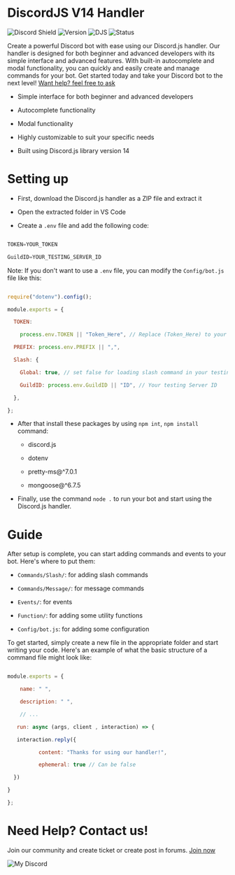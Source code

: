#      DiscordJS V14 Handler

![Discord Shield](https://discordapp.com/api/guilds/1076890610855837746/widget.png?style=shield)
![Version](https://img.shields.io/static/v1?label=Version&message=1.1.0&color=blue)
![DJS](https://img.shields.io/badge/Discord.js-14.7.1-green)
![Status](https://img.shields.io/badge/Status-Ready%20to%20work!-green)

Create a powerful Discord bot with ease using our Discord.js handler. Our handler is designed for both beginner and advanced developers with its simple interface and advanced features. With built-in autocomplete and modal functionality, you can quickly and easily create and manage commands for your bot. Get started today and take your Discord bot to the next level! [Want help? feel free to ask](https://discord.gg/Fy5mqEBjkS)

- Simple interface for both beginner and advanced developers

- Autocomplete functionality

- Modal functionality

- Highly customizable to suit your specific needs

- Built using Discord.js library version 14

# Setting up

- First, download the Discord.js handler as a ZIP file and extract it

- Open the extracted folder in VS Code

-  Create a `.env` file and add the following code: 

```js

TOKEN=YOUR_TOKEN

GuildID=YOUR_TESTING_SERVER_ID

```

Note: If you don't want to use a `.env` file, you can modify the `Config/bot.js` file like this: 

```js

require("dotenv").config();

module.exports = {

  TOKEN:

    process.env.TOKEN || "Token_Here", // Replace (Token_Here) to your bot token 

  PREFIX: process.env.PREFIX || ",",

  Slash: {

    Global: true, // set false for loading slash command in your testing guild make sure you add your server id

    GuildID: process.env.GuildID || "ID", // Your testing Server ID

  },

};

```

- After that install these packages by using `npm int`, `npm install` command:

    - discord.js

    - dotenv

    - pretty-ms@^7.0.1

    - mongoose@^6.7.5

- Finally, use the command `node .` to run your bot and start using the Discord.js handler.

# Guide

After setup is complete, you can start adding commands and events to your bot. Here's where to put them:

- `Commands/Slash/`: for adding slash commands

- `Commands/Message/`: for message commands

- `Events/`: for events

- `Function/`: for adding some utility functions

- `Config/bot.js`: for adding some configuration

To get started, simply create a new file in the appropriate folder and start writing your code. Here's an example of what the basic structure of a command file might look like:

```js

module.exports = {

    name: " ",

    description: " ",

    // ...

   run: async (args, client , interaction) => {

   interaction.reply({

          content: "Thanks for using our handler!",

          ephemeral: true // Can be false

  })

}

};

```

# Need Help? Contact us!

Join our community and create ticket or create post in forums. [Join now](https://discord.gg/ezdeDThy)

![My Discord](https://discord-readme-badge.vercel.app/api?id=760002115049095238)

